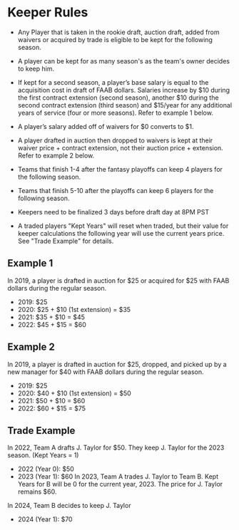 # Keeper Rules
- Any Player that is taken in the rookie draft, auction draft, added from waivers or acquired by trade is eligible to be kept for the following season.

- A player can be kept for as many season's as the team's owner decides to keep him.

- If kept for a second season, a player’s base salary is equal to the acquisition cost in draft of FAAB dollars. Salaries increase by $10 during the first contract extension (second season), another $10 during the second contract extension (third season) and $15/year for any additional years of service (four or more seasons). Refer to example 1 below.

- A player’s salary added off of waivers for $0 converts to $1.

- A player drafted in auction then dropped to waivers is kept at their waiver price + contract extension, not their auction price + extension. Refer to example 2 below.

- Teams that finish 1-4 after the fantasy playoffs can keep 4 players for the following season.

- Teams that finish 5-10 after the playoffs can keep 6 players for the following season.

- Keepers need to be finalized 3 days before draft day at 8PM PST

- A traded players "Kept Years" will reset when traded, but their value for keeper calculations the following year will use the current years price. See "Trade Example" for details.

## Example 1
In 2019, a player is drafted in auction for $25 or acquired for $25 with FAAB dollars during the regular season.
- 2019: $25
- 2020: $25 + $10 (1st extension) = $35
- 2021: $35 + $10 = $45
- 2022: $45 + $15 = $60

## Example 2
In 2019, a player is drafted in auction for $25, dropped, and picked up by a new manager for $40 with FAAB dollars during the regular season.
- 2019: $25
- 2020: $40 + $10 (1st extension) = $50
- 2021: $50 + $10 = $60
- 2022: $60 + $15 = $75

## Trade Example
In 2022, Team A drafts J. Taylor for $50. They keep J. Taylor for the 2023 season. (Kept Years = 1)
- 2022 (Year 0): $50
- 2023 (Year 1): $60
In 2023, Team A trades J. Taylor to Team B. Kept Years for B will be 0 for the current year, 2023. The price for J. Taylor remains $60.

In 2024, Team B decides to keep J. Taylor
- 2024 (Year 1): $70

